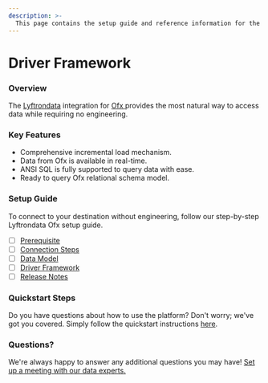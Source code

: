 ```yaml
---
description: >-
  This page contains the setup guide and reference information for the Ofx source connector.
---
```


# Driver Framework

### Overview

The [Lyftrondata](https://www.lyftrondata.com/) integration for [Ofx](https://www.lyftrondata.com/integration/ofx/)[ ](https://www.lyftrondata.com/integration/ofx/)provides the most natural way to access data while requiring no engineering.

### Key Features

* Comprehensive incremental load mechanism.
* Data from Ofx is available in real-time.&#x20;
* ANSI SQL is fully supported to query data with ease.
* Ready to query Ofx relational schema model.

### Setup Guide

To connect to your destination without engineering, follow our step-by-step Lyftrondata Ofx setup guide.

* [ ] [Prerequisite](../../commerce-analytics/ofx/prerequisite.md)
* [ ] [Connection Steps](../../commerce-analytics/ofx/connection-steps.md)
* [ ] [Data Model](../../commerce-analytics/ofx/data-model/)
* [ ] [Driver Framework](../../commerce-analytics/ofx/driver-framework/)
* [ ] [Release Notes](../../commerce-analytics/ofx/release-notes.md)

### Quickstart Steps

Do you have questions about how to use the platform? Don't worry; we've got you covered. Simply follow the quickstart instructions [here](../../../quickstart-steps.md).

### Questions? <a href="#questions" id="questions"></a>

We're always happy to answer any additional questions you may have! [Set up a meeting with our data experts.](https://www.lyftrondata.com/book-a-meeting/)


